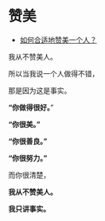 # 赞美

- [如何合适地赞美一个人？](https://www.zhihu.com/question/20667141/answer/1783953087)


我从不赞美人。

所以当我说一个人做得不错，

那是因为这是事实。

**“你做得很好。**”

**“你很美。”**

**“你很善良。”**

**“你很努力。”**

而你很清楚，

**我从不赞美人。**

**我只讲事实。**